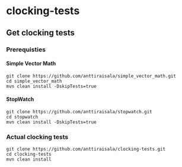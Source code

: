 # clocking-tests

## Get clocking tests


### Prerequisties

#### Simple Vector Math

    git clone https://github.com/anttiraisala/simple_vector_math.git
    cd simple_vector_math
    mvn clean install -DskipTests=true

#### StopWatch

    git clone https://github.com/anttiraisala/stopwatch.git
    cd stopwatch
    mvn clean install -DskipTests=true

### Actual clocking tests

    git clone https://github.com/anttiraisala/clocking-tests.git
    cd clocking-tests
    mvn clean install
